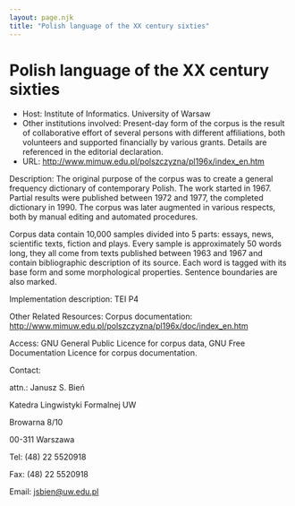 ```yaml
---
layout: page.njk
title: "Polish language of the XX century sixties"
---
```

# Polish language of the XX century sixties











* Host: Institute of Informatics. University of Warsaw
* Other institutions involved: Present-day form of the corpus is the result of collaborative effort of several
 persons with different affiliations, both volunteers and supported financially by
 various grants.
 Details are referenced in the editorial declaration.
* URL: <http://www.mimuw.edu.pl/polszczyzna/pl196x/index_en.htm>



Description:
 The original purpose of the corpus was to create a general frequency dictionary of
 contemporary Polish. The work started in 1967. Partial results were published between
 1972 and 1977, the completed dictionary in 1990. The corpus was later augmented in
 various respects, both by manual editing and automated procedures.
 
 Corpus data contain 10,000 samples divided into 5 parts: essays, news, scientific
 texts, fiction and plays. Every sample is approximately 50 words long, they all come
 from texts published between 1963 and 1967 and contain bibliographic description of
 its source. Each word is tagged with its base form and some morphological properties.
 Sentence boundaries are also marked. 



Implementation description:
 TEI P4



Other Related Resources:
 Corpus documentation:
 <http://www.mimuw.edu.pl/polszczyzna/pl196x/doc/index_en.htm>



Access:
 GNU General Public Licence for corpus data,
 GNU Free Documentation Licence for corpus documentation.



Contact: 



attn.: Janusz S. Bień


Katedra Lingwistyki Formalnej UW


Browarna 8/10


00-311 Warszawa 


Tel: (48) 22 5520918


Fax: (48) 22 5520918


Email: [jsbien@uw.edu.pl](mailto:jsbien@uw.edu.pl)





